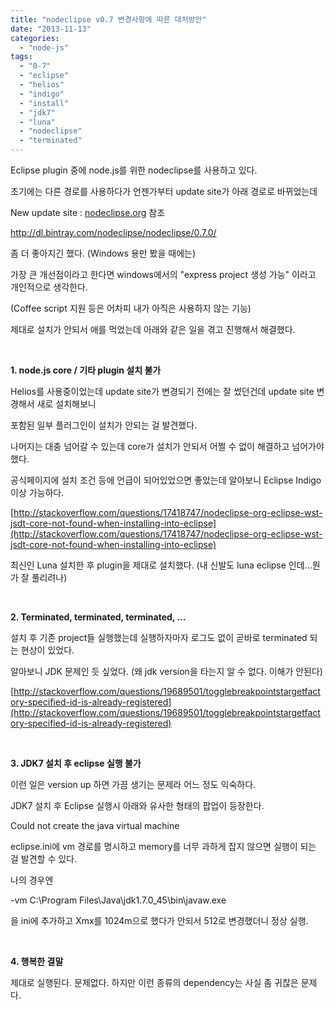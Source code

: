 ```yaml
---
title: "nodeclipse v0.7 변경사항에 따른 대처방안"
date: "2013-11-13"
categories: 
  - "node-js"
tags: 
  - "0-7"
  - "eclipse"
  - "helios"
  - "indigo"
  - "install"
  - "jdk7"
  - "luna"
  - "nodeclipse"
  - "terminated"
---
```


Eclipse plugin 중에 node.js를 위한 nodeclipse를 사용하고 있다.

초기에는 다른 경로를 사용하다가 언젠가부터 update site가 아래 경로로 바뀌었는데

New update site : [nodeclipse.org](http://www.nodeclipse.org/) 참조

http://dl.bintray.com/nodeclipse/nodeclipse/0.7.0/

좀 더 좋아지긴 했다. (Windows 용만 봤을 때에는)

가장 큰 개선점이라고 한다면 windows에서의 "express project 생성 가능" 이라고 개인적으로 생각한다.

(Coffee script 지원 등은 어차피 내가 아직은 사용하지 않는 기능)

제대로 설치가 안되서 애를 먹었는데 아래와 같은 일을 겪고 진행해서 해결했다.

 

**1\. node.js core / 기타 plugin 설치 불가**

Helios를 사용중이었는데 update site가 변경되기 전에는 잘 썼던건데 update site 변경해서 새로 설치해보니

포함된 일부 플러그인이 설치가 안되는 걸 발견했다.

나머지는 대충 넘어갈 수 있는데 core가 설치가 안되서 어쩔 수 없이 해결하고 넘어가야 했다.

공식페이지에 설치 조건 등에 언급이 되어있었으면 좋았는데 알아보니 Eclipse Indigo 이상 가능하다.

[http://stackoverflow.com/questions/17418747/nodeclipse-org-eclipse-wst-jsdt-core-not-found-when-installing-into-eclipse](http://stackoverflow.com/questions/17418747/nodeclipse-org-eclipse-wst-jsdt-core-not-found-when-installing-into-eclipse)

최신인 Luna 설치한 후 plugin을 제대로 설치했다. (내 신발도 luna eclipse 인데...뭔가 잘 풀리려나)

 

**2\. Terminated, terminated, terminated, ...**

설치 후 기존 project들 실행했는데 실행하자마자 로그도 없이 곧바로 terminated 되는 현상이 있었다.

알아보니 JDK 문제인 듯 싶었다. (왜 jdk version을 타는지 알 수 없다. 이해가 안된다)

[http://stackoverflow.com/questions/19689501/togglebreakpointstargetfactory-specified-id-is-already-registered](http://stackoverflow.com/questions/19689501/togglebreakpointstargetfactory-specified-id-is-already-registered)

 

**3\. JDK7 설치 후 eclipse 실행 불가**

이런 일은 version up 하면 가끔 생기는 문제라 어느 정도 익숙하다.

JDK7 설치 후 Eclipse 실행시 아래와 유사한 형태의 팝업이 등장한다.

Could not create the java virtual machine

eclipse.ini에 vm 경로를 명시하고 memory를 너무 과하게 잡지 않으면 실행이 되는 걸 발견할 수 있다.

나의 경우엔

\-vm C:\\Program Files\\Java\\jdk1.7.0\_45\\bin\\javaw.exe

을 ini에 추가하고 Xmx를 1024m으로 했다가 안되서 512로 변경했더니 정상 실행.

 

**4\. 행복한 결말**

제대로 실행된다. 문제없다. 하지만 이런 종류의 dependency는 사실 좀 귀찮은 문제다.
